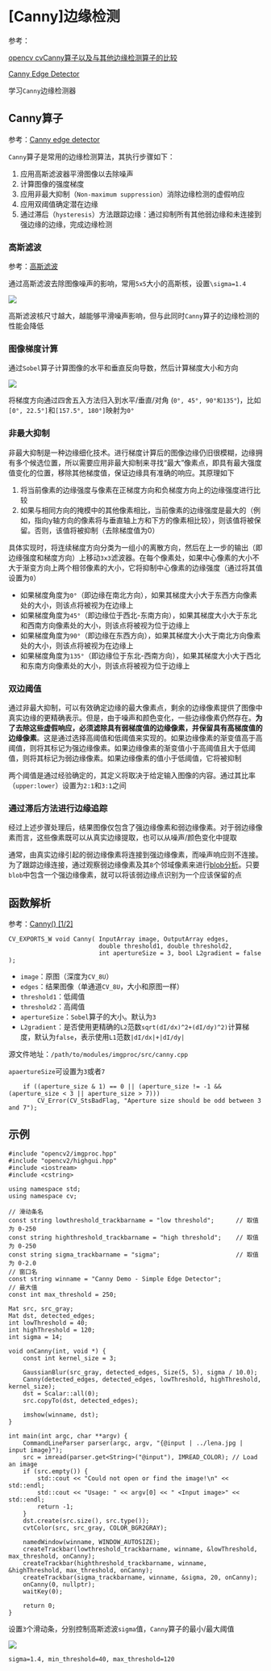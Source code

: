 
# [Canny]边缘检测

参考：

[opencv cvCanny算子以及与其他边缘检测算子的比较](https://blog.csdn.net/u012005313/article/details/46800467)

[Canny Edge Detector](https://docs.opencv.org/4.1.0/da/d5c/tutorial_canny_detector.html)

学习`Canny`边缘检测器

## Canny算子

参考：[Canny edge detector](https://en.wikipedia.org/wiki/Canny_edge_detector)

`Canny`算子是常用的边缘检测算法，其执行步骤如下：

1. 应用高斯滤波器平滑图像以去除噪声
2. 计算图像的强度梯度
3. 应用非最大抑制（`Non-maximum suppression`）消除边缘检测的虚假响应
4. 应用双阈值确定潜在边缘
5. 通过滞后（`hysteresis`）方法跟踪边缘：通过抑制所有其他弱边缘和未连接到强边缘的边缘，完成边缘检测

### 高斯滤波

参考：[高斯滤波](https://www.zhujian.tech/posts/80b530f2.html#more)

通过高斯滤波去除图像噪声的影响，常用`5x5`大小的高斯核，设置`\sigma=1.4`

![](./imgs/gaussian-filter.png)

高斯滤波核尺寸越大，越能够平滑噪声影响，但与此同时`Canny`算子的边缘检测的性能会降低

### 图像梯度计算

通过`Sobel`算子计算图像的水平和垂直反向导数，然后计算梯度大小和方向

![](./imgs/gradient.png)

将梯度方向通过四舍五入方法归入到水平/垂直/对角 (`0°, 45°, 90°和135°`)，比如`[0°, 22.5°]`和`[157.5°, 180°]`映射为`0°`

### 非最大抑制

非最大抑制是一种边缘细化技术。进行梯度计算后的图像边缘仍旧很模糊，边缘拥有多个候选位置，所以需要应用非最大抑制来寻找“最大”像素点，即具有最大强度值变化的位置，移除其他梯度值，保证边缘具有准确的响应。其原理如下

1. 将当前像素的边缘强度与像素在正梯度方向和负梯度方向上的边缘强度进行比较
2. 如果与相同方向的掩模中的其他像素相比，当前像素的边缘强度是最大的（例如，指向y轴方向的像素将与垂直轴上方和下方的像素相比较），则该值将被保留。否则，该值将被抑制（去除梯度值为0）

具体实现时，将连续梯度方向分类为一组小的离散方向，然后在上一步的输出（即边缘强度和梯度方向）上移动`3x3`滤波器。在每个像素处，如果中心像素的大小不大于渐变方向上两个相邻像素的大小，它将抑制中心像素的边缘强度（通过将其值设置为`0`）

* 如果梯度角度为`0°`（即边缘在南北方向），如果其梯度大小大于东西方向像素处的大小，则该点将被视为在边缘上
* 如果梯度角度为`45°`（即边缘位于西北-东南方向），如果其梯度大小大于东北和西南方向像素处的大小，则该点将被视为位于边缘上
* 如果梯度角度为`90°`（即边缘在东西方向），如果其梯度大小大于南北方向像素处的大小，则该点将被视为在边缘上
* 如果梯度角度为`135°`（即边缘位于东北-西南方向），如果其梯度大小大于西北和东南方向像素处的大小，则该点将被视为位于边缘上

### 双边阈值

通过非最大抑制，可以有效确定边缘的最大像素点，剩余的边缘像素提供了图像中真实边缘的更精确表示。但是，由于噪声和颜色变化，一些边缘像素仍然存在。**为了去除这些虚假响应，必须滤除具有弱梯度值的边缘像素，并保留具有高梯度值的边缘像素**。这是通过选择高阈值和低阈值来实现的。如果边缘像素的渐变值高于高阈值，则将其标记为强边缘像素。如果边缘像素的渐变值小于高阈值且大于低阈值，则将其标记为弱边缘像素。如果边缘像素的值小于低阈值，它将被抑制

两个阈值是通过经验确定的，其定义将取决于给定输入图像的内容。通过其比率（`upper:lower`）设置为`2:1`和`3:1`之间

### 通过滞后方法进行边缘追踪

经过上述步骤处理后，结果图像仅包含了强边缘像素和弱边缘像素。对于弱边缘像素而言，这些像素既可以从真实边缘提取，也可以从噪声/颜色变化中提取

通常，由真实边缘引起的弱边缘像素将连接到强边缘像素，而噪声响应则不连接。为了跟踪边缘连接，通过观察弱边缘像素及其`8`个邻域像素来进行[blob分析](https://en.wikipedia.org/wiki/Connected-component_labeling)。只要`blob`中包含一个强边缘像素，就可以将该弱边缘点识别为一个应该保留的点

## 函数解析

参考：[Canny() [1/2]](https://docs.opencv.org/4.1.0/dd/d1a/group__imgproc__feature.html#ga04723e007ed888ddf11d9ba04e2232de)

```
CV_EXPORTS_W void Canny( InputArray image, OutputArray edges,
                         double threshold1, double threshold2,
                         int apertureSize = 3, bool L2gradient = false );
```

* `image`：原图（深度为`CV_8U`）
* `edges`：结果图像（单通道`CV_8U`，大小和原图一样）
* `threshold1`：低阈值
* `threshold2`：高阈值
* `apertureSize`：`Sobel`算子的大小。默认为`3`
* `L2gradient`：是否使用更精确的`L2`范数`sqrt(dI/dx)^2+(dI/dy)^2)`计算梯度，默认为`false`，表示使用`L1`范数`|dI/dx|+|dI/dy|`

源文件地址：`/path/to/modules/imgproc/src/canny.cpp`

`apaertureSize`可设置为`3`或者`7`

```
    if ((aperture_size & 1) == 0 || (aperture_size != -1 && (aperture_size < 3 || aperture_size > 7)))
        CV_Error(CV_StsBadFlag, "Aperture size should be odd between 3 and 7");
```

## 示例

```
#include "opencv2/imgproc.hpp"
#include "opencv2/highgui.hpp"
#include <iostream>
#include <cstring>

using namespace std;
using namespace cv;

// 滑动条名
const string lowthreshold_trackbarname = "low threshold";      // 取值为 0-250
const string highthreshold_trackbarname = "high threshold";    // 取值为 0-250
const string sigma_trackbarname = "sigma";                     // 取值为 0-2.0
// 窗口名
const string winname = "Canny Demo - Simple Edge Detector";
// 最大值
const int max_threshold = 250;

Mat src, src_gray;
Mat dst, detected_edges;
int lowThreshold = 40;
int highThreshold = 120;
int sigma = 14;

void onCanny(int, void *) {
    const int kernel_size = 3;

    GaussianBlur(src_gray, detected_edges, Size(5, 5), sigma / 10.0);
    Canny(detected_edges, detected_edges, lowThreshold, highThreshold, kernel_size);
    dst = Scalar::all(0);
    src.copyTo(dst, detected_edges);

    imshow(winname, dst);
}

int main(int argc, char **argv) {
    CommandLineParser parser(argc, argv, "{@input | ../lena.jpg | input image}");
    src = imread(parser.get<String>("@input"), IMREAD_COLOR); // Load an image
    if (src.empty()) {
        std::cout << "Could not open or find the image!\n" << std::endl;
        std::cout << "Usage: " << argv[0] << " <Input image>" << std::endl;
        return -1;
    }
    dst.create(src.size(), src.type());
    cvtColor(src, src_gray, COLOR_BGR2GRAY);

    namedWindow(winname, WINDOW_AUTOSIZE);
    createTrackbar(lowthreshold_trackbarname, winname, &lowThreshold, max_threshold, onCanny);
    createTrackbar(highthreshold_trackbarname, winname, &highThreshold, max_threshold, onCanny);
    createTrackbar(sigma_trackbarname, winname, &sigma, 20, onCanny);
    onCanny(0, nullptr);
    waitKey(0);

    return 0;
}
```

设置`3`个滑动条，分别控制高斯滤波`sigma`值，`Canny`算子的最小/最大阈值

![](./imgs/canny.png)

`sigma=1.4, min_threshold=40, max_threshold=120`